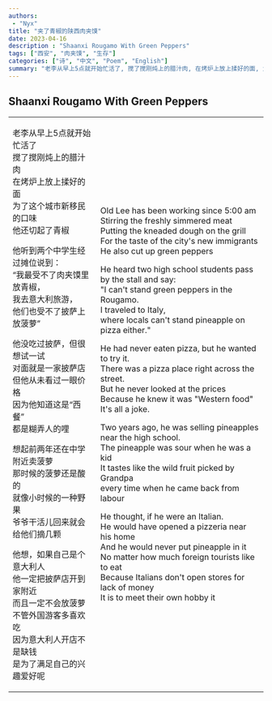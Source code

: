 ```yaml
---
authors:
 - "Nyx"
title: "夹了青椒的陕西肉夹馍"
date: 2023-04-16
description : "Shaanxi Rougamo With Green Peppers"
tags: ["西安", "肉夹馍", "生存"]
categories: ["诗", "中文", "Poem", "English"]
summary: "老李从早上5点就开始忙活了, 搅了搅刚炖上的腊汁肉, 在烤炉上放上揉好的面, 为了这个城市新移民的口味, 他还切起了青椒。"
---
```



## Shaanxi Rougamo With Green Peppers
<table  class="translation">
    <tr>
        <td>

老李从早上5点就开始忙活了\
搅了搅刚炖上的腊汁肉\
在烤炉上放上揉好的面\
为了这个城市新移民的口味\
他还切起了青椒

他听到两个中学生经过摊位说到：\
“我最受不了肉夹馍里放青椒，\
我去意大利旅游，\
他们也受不了披萨上放菠萝”

他没吃过披萨，但很想试一试\
对面就是一家披萨店\
但他从未看过一眼价格\
因为他知道这是“西餐”\
都是糊弄人的哩

想起前两年还在中学附近卖菠萝\
那时候的菠萝还是酸的\
就像小时候的一种野果\
爷爷干活儿回来就会给他们摘几颗

他想，如果自己是个意大利人\
他一定把披萨店开到家附近\
而且一定不会放菠萝\
不管外国游客多喜欢吃\
因为意大利人开店不是缺钱\
是为了满足自己的兴趣爱好呢
</td>
<td>

Old Lee has been working since 5:00 am\
Stirring the freshly simmered meat\
Putting the kneaded dough on the grill\
For the taste of the city's new immigrants\
He also cut up green peppers

He heard two high school students pass by the stall and say:\
"I can't stand green peppers in the Rougamo.\
I traveled to Italy,\
where locals can't stand pineapple on pizza either."

He had never eaten pizza, but he wanted to try it.\
There was a pizza place right across the street.\
But he never looked at the prices\
Because he knew it was "Western food"\
It's all a joke.

Two years ago, he was selling pineapples near the high school.\
The pineapple was sour when he was a kid\
It tastes like the wild fruit picked by Grandpa\
every time when he came back from labour 

He thought, if he were an Italian.\
He would have opened a pizzeria near his home\
And he would never put pineapple in it\
No matter how much foreign tourists like to eat\
Because Italians don't open stores for lack of money\
It is to meet their own hobby it
</td>
</tr>
</table>